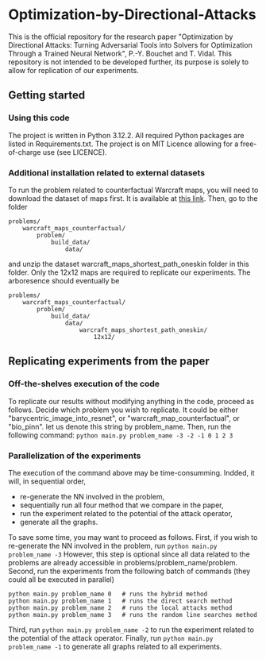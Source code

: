 # Optimization-by-Directional-Attacks
This is the official repository for the research paper "Optimization by Directional Attacks: Turning Adversarial Tools into Solvers for Optimization Through a Trained Neural Network", P.-Y. Bouchet and T. Vidal.
This repository is not intended to be developed further, its purpose is solely to allow for replication of our experiments.



## Getting started

### Using this code
The project is written in Python 3.12.2. All required Python packages are listed in Requirements.txt. The project is on MIT Licence allowing for a free-of-charge use (see LICENCE).


### Additional installation related to external datasets
To run the problem related to counterfactual Warcraft maps, you will need to download the dataset of maps first. It is available at [this link](https://edmond.mpg.de/dataset.xhtml?persistentId=doi:10.17617/3.YJCQ5S). Then, go to the folder
```
problems/
	warcraft_maps_counterfactual/
		problem/
			build_data/
				data/
```
and unzip the dataset warcraft_maps_shortest_path_oneskin folder in this folder. Only the 12x12 maps are required to replicate our experiments. The arboresence should eventually be
```
problems/
	warcraft_maps_counterfactual/
		problem/
			build_data/
				data/
					warcraft_maps_shortest_path_oneskin/
						12x12/
```



## Replicating experiments from the paper

### Off-the-shelves execution of the code
To replicate our results without modifying anything in the code, proceed as follows. Decide which problem you wish to replicate. It could be either "barycentric_image_into_resnet", or "warcraft_map_counterfactual", or "bio_pinn". let us denote this string by problem_name. Then, run the following command:
```python main.py problem_name -3 -2 -1 0 1 2 3```


### Parallelization of the experiments
The execution of the command above may be time-consumming. Indded, it will, in sequential order,
- re-generate the NN involved in the problem,
- sequentially run all four method that we compare in the paper,
- run the experiment related to the potential of the attack operator,
- generate all the graphs.

To save some time, you may want to proceed as follows.
First, if you wish to re-generate the NN involved in the problem, run
```python main.py problem_name -3```
However, this step is optional since all data related to the problems are already accessible in problems/problem_name/problem. Second, run the experiments from the following batch of commands (they could all be executed in parallel)
```
python main.py problem_name 0   # runs the hybrid method
python main.py problem_name 1   # runs the direct search method
python main.py problem_name 2   # runs the local attacks method
python main.py problem_name 3   # runs the random line searches method
```
Third, run
```python main.py problem_name -2```
to run the experiment related to the potential of the attack operator. Finally, run
```python main.py problem_name -1```
to generate all graphs related to all experiments.
